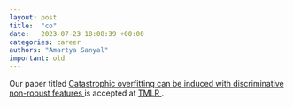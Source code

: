 ```yaml
---
layout: post
title:  "co"
date:   2023-07-23 18:08:39 +00:00
categories: career
authors: "Amartya Sanyal"
important: old
---
```

Our paper titled <a href="https://openreview.net/forum?id=10hCbu70Sr">
Catastrophic overfitting can be induced with discriminative non-robust
features </a> is accepted at <a href="https://jmlr.org/tmlr/"> TMLR
</a>.